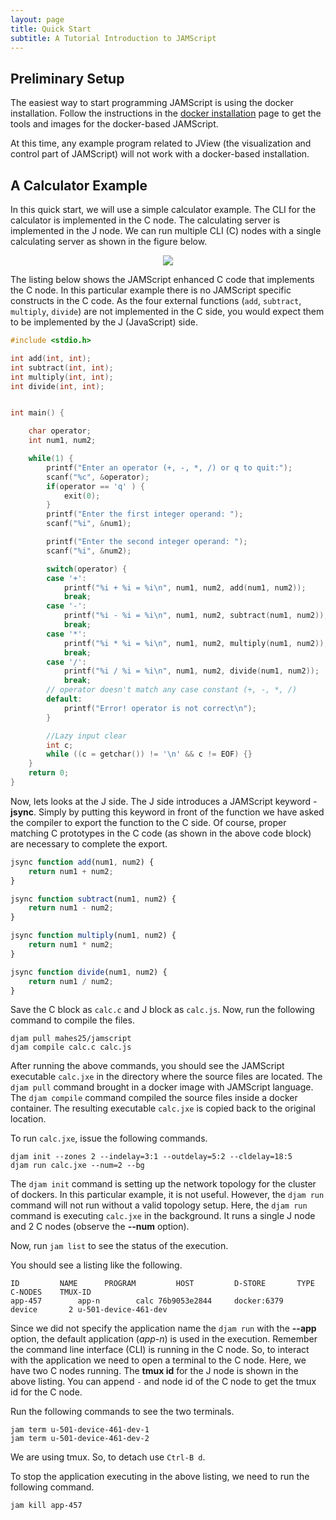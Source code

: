 ```yaml
---
layout: page
title: Quick Start
subtitle: A Tutorial Introduction to JAMScript
---
```


## Preliminary Setup

The easiest way to start programming JAMScript is using the docker installation.
Follow the instructions in the [docker installation](../docker) page to get the tools and images for the
docker-based JAMScript.

At this time, any example program related to JView (the visualization and control part of JAMScript)
will not work with a docker-based installation.

## A Calculator Example

In this quick start, we will use a simple calculator example. The CLI for the calculator is
implemented in the C node. The calculating server is implemented in the J node. We can run multiple
CLI (C) nodes with a single calculating server as shown in the figure below.
<p align="center">
<img src="{{ site.baseurl }}/images/calc.png" />
</p>

The listing below shows the JAMScript enhanced C code that implements the C node. In this
particular example there is no JAMScript specific constructs in the C code. As the four external
functions (`add`, `subtract`, `multiply`, `divide`)
are not implemented in the C side, you would expect them to be implemented by the J (JavaScript) side.
```C
#include <stdio.h>

int add(int, int);
int subtract(int, int);
int multiply(int, int);
int divide(int, int);


int main() {

    char operator;
    int num1, num2;

    while(1) {
        printf("Enter an operator (+, -, *, /) or q to quit:");
        scanf("%c", &operator);
        if(operator == 'q' ) {
            exit(0);
        }
        printf("Enter the first integer operand: ");
        scanf("%i", &num1);

        printf("Enter the second integer operand: ");
        scanf("%i", &num2);

        switch(operator) {
        case '+':
            printf("%i + %i = %i\n", num1, num2, add(num1, num2));
            break;
        case '-':
            printf("%i - %i = %i\n", num1, num2, subtract(num1, num2));
            break;
        case '*':
            printf("%i * %i = %i\n", num1, num2, multiply(num1, num2));
            break;
        case '/':
            printf("%i / %i = %i\n", num1, num2, divide(num1, num2));
            break;
        // operator doesn't match any case constant (+, -, *, /)
        default:
            printf("Error! operator is not correct\n");
        }

        //Lazy input clear
        int c;
        while ((c = getchar()) != '\n' && c != EOF) {}
    }
    return 0;
}
```

Now, lets looks at the J side. The J side introduces a JAMScript keyword - **jsync**. Simply by putting this keyword
in front of the function we have asked the compiler to export the function to the C side. Of course, proper matching
C prototypes in the C code (as shown in the above code block) are necessary to complete the export.
```javascript
jsync function add(num1, num2) {
    return num1 + num2;
}

jsync function subtract(num1, num2) {
    return num1 - num2;
}

jsync function multiply(num1, num2) {
    return num1 * num2;
}

jsync function divide(num1, num2) {
    return num1 / num2;
}
```

Save the C block as `calc.c` and J block as `calc.js`. Now, run the following command to compile the files.
```shell
djam pull mahes25/jamscript
djam compile calc.c calc.js
```

After running the above commands, you should see the JAMScript executable `calc.jxe` in the directory where the
source files are located. The `djam pull` command brought in a docker image with JAMScript language. The `djam compile`
command compiled the source files inside a docker container. The resulting executable `calc.jxe` is copied back to the original
location.

To run `calc.jxe`, issue the following commands.
```shell
djam init --zones 2 --indelay=3:1 --outdelay=5:2 --cldelay=18:5
djam run calc.jxe --num=2 --bg
```

The `djam init` command is setting up the network topology for the cluster of dockers. In this particular example, it is
not useful. However, the `djam run` command will not run without a valid topology setup.
Here, the `djam run` command is executing `calc.jxe` in the background. It runs a single J node and 2 C nodes (observe the **--num** option).

Now, run `jam list` to see the status of the execution.

You should see a listing like the following.
```shell
ID         NAME      PROGRAM         HOST         D-STORE       TYPE C-NODES    TMUX-ID
app-457        app-n        calc 76b9053e2844     docker:6379     device       2 u-501-device-461-dev
```

Since we did not specify the application name the `djam run` with the **--app** option, the default application (*app-n*) is
used in the execution. Remember the command line interface (CLI) is running in the C node. So, to interact with the application
we need to open a terminal to the C node. Here, we have two C nodes running. The **tmux id** for the J node is shown in the
above listing. You can append `-` and node id of the C node to get the tmux id for the C node.

Run the following commands to see the two terminals.
```shell
jam term u-501-device-461-dev-1
jam term u-501-device-461-dev-2
```

We are using tmux. So, to detach use `Ctrl-B d`.

To stop the application executing in the above listing, we need to run the following command.
```shell
jam kill app-457
```
